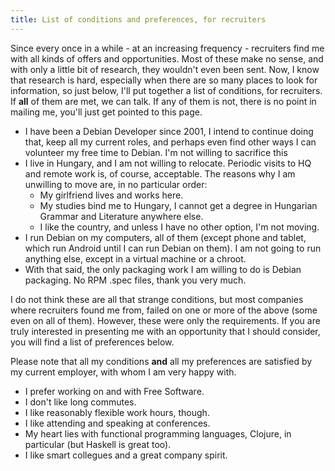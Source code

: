 ```yaml
---
title: List of conditions and preferences, for recruiters
---
```


Since every once in a while - at an increasing frequency - recruiters
find me with all kinds of offers and opportunities. Most of these make
no sense, and with only a little bit of research, they wouldn't even
been sent. Now, I know that research is hard, especially when there
are so many places to look for information, so just below, I'll put
together a list of conditions, for recruiters. If **all** of them are
met, we can talk. If any of them is not, there is no point in mailing
me, you'll just get pointed to this page.

* I have been a Debian Developer since 2001, I intend to continue
  doing that, keep all my current roles, and perhaps even find other
  ways I can volunteer my free time to Debian. I'm not willing to
  sacrifice this
* I live in Hungary, and I am not willing to relocate. Periodic visits
  to HQ and remote work is, of course, acceptable. The reasons why I
  am unwilling to move are, in no particular order:
    * My girlfriend lives and works here.
    * My studies bind me to Hungary, I cannot get a degree in
      Hungarian Grammar and Literature anywhere else.
    * I like the country, and unless I have no other option,
      I'm not moving.
* I run Debian on my computers, all of them (except phone and tablet,
  which run Android until I can run Debian on them). I am not going to
  run anything else, except in a virtual machine or a chroot.
* With that said, the only packaging work I am willing to do is Debian
  packaging. No RPM .spec files, thank you very much.

I do not think these are all that strange conditions, but most
companies where recruiters found me from, failed on one or more of the
above (some even on all of them). However, these were only the
requirements. If you are truly interested in presenting me with an
opportunity that I should consider, you will find a list of
preferences below.

Please note that all my conditions **and** all my preferences are
satisfied by my current employer, with whom I am very happy with.

* I prefer working on and with Free Software.
* I don't like long commutes.
* I like reasonably flexible work hours, though.
* I like attending and speaking at conferences.
* My heart lies with functional programming languages, Clojure, in
  particular (but Haskell is great too).
* I like smart collegues and a great company spirit.
